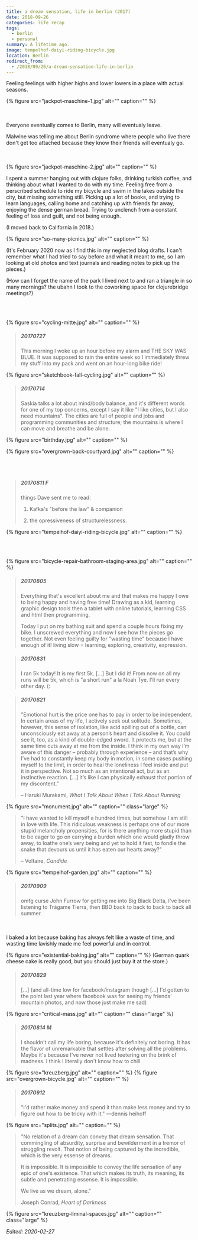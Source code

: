 ```yaml
---
title: a dream sensation, life in berlin (2017)
date: 2018-09-26
categories: life recap
tags:
  - berlin
  - personal
summary: A lifetime ago.
image: tempelhof-daiyi-riding-bicycle.jpg
location: Berlin
redirect_from:
  - /2018/09/26/a-dream-sensation-life-in-berlin
---
```


Feeling feelings with higher highs and lower lowers in a place with actual seasons.

<div class="photo-section">
  <div class="photo-left-pull small">
    {% figure src="jackpot-maschine-1.jpg" alt="" caption="" %}
  </div>
<br><br>

Everyone eventually comes to Berlin, many will eventualy leave.
</div>

Malwine was telling me about Berlin syndrome where people who live there don't get too attached because they know their friends will eventualy go.

<div class="photo-section">
  <br><br>
  <div class="photo-right-pull small">
    {% figure src="jackpot-maschine-2.jpg" alt="" caption="" %}
  </div>
  
I spent a summer hanging out with clojure folks, drinking turkish coffee, and thinking about what I wanted to do with my time. Feeling free from a perscribed schedule to ride my bicycle and swim in the lakes outside the city, but missing something still. Picking up a lot of books, and trying to learn languages, calling home and catching up with friends far away, enjoying the dense german bread. Trying to unclench from a constant feeling of loss and guilt, and not being enough.

</div>

(I moved back to California in 2018.)

{% figure src="so-many-picnics.jpg" alt="" caption="" %}

(It's February 2020 now as I find this in my neglected blog drafts. I can't remember what I had tried to say before and what it meant to me, so I am looking at old photos and text journals and reading notes to pick up the pieces.)

(How can I forget the name of the park I lived next to and ran a triangle in so many mornings? the ubahn I took to the coworking space for clojurebridge meetings?)

<br /><br />
<div class="photo-section">
  <div class="photo-right-pull">

{% figure src="cycling-mitte.jpg" alt="" caption="" %}

  </div>

> ##### 20170727
>
> This morning I woke up an hour before my alarm and THE SKY WAS BLUE. It was supposed to rain the entire week so I immediately threw my stuff into my pack and went on an hour-long bike ride!

</div>

{% figure src="sketchbook-fall-cycling.jpg" alt="" caption="" %}

> ##### 20170714
>
> Saskia talks a lot about mind/body balance, and it's different words for one of my top concerns, except I say it like "I like cities, but I also need mountains". The cities are full of people and jobs and programming communities and structure; the mountains is where I can move and breathe and be alone.

{% figure src="birthday.jpg" alt="" caption="" %}

<div class="photo-section">
<div class="photo-left-pull">
  
{% figure src="overgrown-back-courtyard.jpg" alt="" caption="" %}

</div>
<br/>
<br/>

<div class="flex">

> ##### 20170811 F
>
> things Dave sent me to read:
>
> 1. Kafka's "before the law" & companion
>
> 2. the opressiveness of structurelessness.
</div>
</div>

{% figure src="tempelhof-daiyi-riding-bicycle.jpg" alt="" caption="" %}

<br /><br />
<div class="photo-section">
  <div class="photo-right-pull">
{% figure src="bicycle-repair-bathroom-staging-area.jpg" alt="" caption="" %}
  </div>

> ##### 20170805
>
> Everything that's excellent about me and that makes me happy I owe to being happy and having free time! Drawing as a kid, learning graphic design tools then a tablet with online tutorials, learning CSS and html then programming.
>
> Today I put on my bathing suit and spend a couple hours fixing my bike. I unscrewed everything and now I see how the pieces go together. Not even feeling guilty for "wasting time" because I have enough of it! living slow = learning, exploring, creativity, expression.

</div>

> ##### 20170831
>
> I ran 5k today! It is my first 5k. [...] But I did it! From now on all my runs will be 5k, which is "a short run" a la Noah Tye. I'll run every other day. (:

> ##### 20170821
>
> "Emotional hurt is the price one has to pay in order to be independent. In certain areas of my life, I actively seek out solitude. Sometimes, however, this sense of isolation, like acid spilling out of a bottle, can unconsciously eat away at a person’s heart and dissolve it. You could see it, too, as a kind of double-edged sword. It protects me, but at the same time cuts away at me from the inside. I think in my own way I’m aware of this danger – probably through experience – and that’s why I’ve had to constantly keep my body in motion, in some cases pushing myself to the limit, in order to heal the loneliness I feel inside and put it in perspective. Not so much as an intentional act, but as an instinctive reaction. [...] it’s like I can physically exhaust that portion of my discontent."
>
> – Haruki Murakami, _What I Talk About When I Talk About Running_

{% figure src="monument.jpg" alt="" caption="" class="large" %}

> "I have wanted to kill myself a hundred times, but somehow I am still in love with life. This ridiculous weakness is perhaps one of our more stupid melancholy propensities, for is there anything more stupid than to be eager to go on carrying a burden which one would gladly throw away, to loathe one’s very being and yet to hold it fast, to fondle the snake that devours us until it has eaten our hearts away?"
>
> – Voltaire, _Candide_

<div class="photo-section">
  <div class="photo-left-pull">

{% figure src="tempelhof-garden.jpg" alt="" caption="" %}

  </div>

<div class="flex">

> ##### 20170909
>
> omfg curse John Furrow for getting me into Big Black Delta, I've been listening to Trágame Tierra, then BBD back to back to back to back all summer.

</div>
</div>

<br><br>I baked a lot because baking has always felt like a waste of time, and wasting time lavishly made me feel powerful and in control.

{% figure src="existential-baking.jpg" alt="" caption="" %}
(German quark cheese cake is really good, but you should just buy it at the store.)

> ##### 20170829
>
> [...] (and all-time low for facebook/instagram though [...] I'd gotten to the point last year where facebook was for seeing my friends' mountain photos, and now those just make me sad)

{% figure src="critical-mass.jpg" alt="" caption="" class="large" %}

> ##### 20170814 M
>
> I shouldn't call my life boring, because it's definitely not boring. It has the flavor of unremarkable that settles after solving all the problems. Maybe it's because I've never not lived teetering on the brink of madness. I think I literally don't know how to chill.

<div class="photos large">
{% figure src="kreuzberg.jpg" alt="" caption="" %}
{% figure src="overgrown-bicycle.jpg" alt="" caption="" %}
</div>

> ##### 20170912
>
> "I'd rather make money and spend it than make less money and try to figure out how to be tricky with it." —dennis heihoff 

{% figure src="splits.jpg" alt="" caption="" %}

> "No relation of a dream can convey that dream sensation. That commingling of absurdity, surprise and bewilderment in a tremor of struggling revolt. That notion of being captured by the incredible, which is the very essense of dreams.
>
> It is impossible. It is impossible to convey the life sensation of any epic of one's existence. That which makes its truth, its meaning, its subtle and penetrating essense. It is impossible.
>
> We live as we dream, alone."
>
> Joseph Conrad, _Heart of Darkness_

{% figure src="kreuzberg-liminal-spaces.jpg" alt="" caption="" class="large" %}

_Edited: 2020-02-27_

